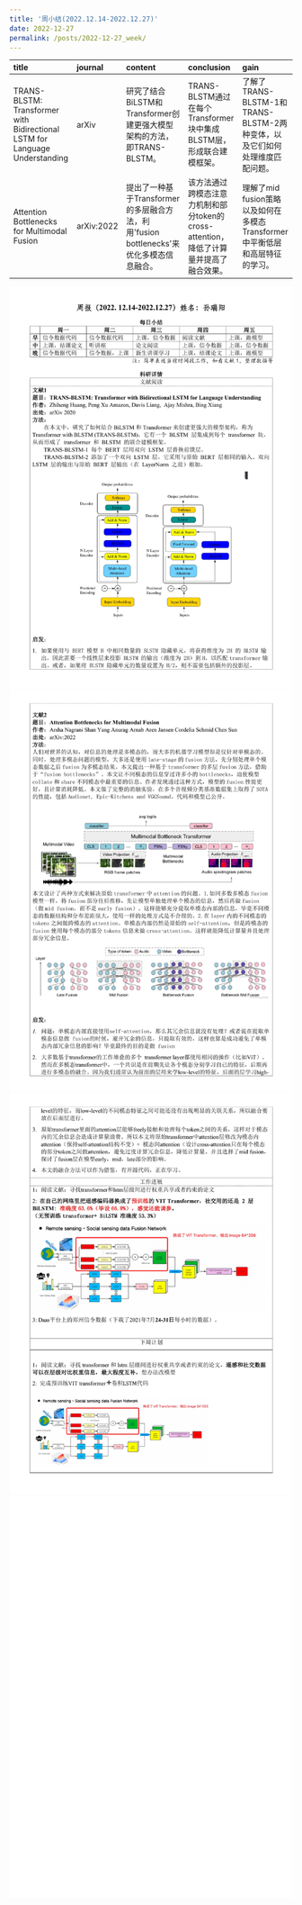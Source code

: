 ```yaml
---
title: '周小结(2022.12.14-2022.12.27)'
date: 2022-12-27
permalink: /posts/2022-12-27_week/
---
```

| title                                                                       | journal    | content                                                                                 | conclusion                                                                             | gain                                                                        |
|:----------------------------------------------------------------------------|:-----------|:----------------------------------------------------------------------------------------|:---------------------------------------------------------------------------------------|:----------------------------------------------------------------------------|
| TRANS-BLSTM: Transformer with Bidirectional LSTM for Language Understanding | arXiv      | 研究了结合BiLSTM和Transformer创建更强大模型架构的方法，即TRANS-BLSTM。                  | TRANS-BLSTM通过在每个Transformer块中集成BLSTM层，形成联合建模框架。                    | 了解了TRANS-BLSTM-1和TRANS-BLSTM-2两种变体，以及它们如何处理维度匹配问题。  |
| Attention Bottlenecks for Multimodal Fusion                                 | arXiv:2022 | 提出了一种基于Transformer的多层融合方法，利用'fusion bottlenecks'来优化多模态信息融合。 | 该方法通过跨模态注意力机制和部分token的cross-attention，降低了计算量并提高了融合效果。 | 理解了mid fusion策略以及如何在多模态Transformer中平衡低层和高层特征的学习。 |


![image](/files/post/2022-12-27-week/0.jpg)
![image](/files/post/2022-12-27-week/1.jpg)
![image](/files/post/2022-12-27-week/2.jpg)
![image](/files/post/2022-12-27-week/3.jpg)